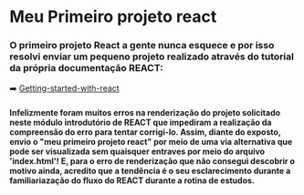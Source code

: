 # Meu Primeiro projeto react 

### O primeiro projeto React a gente nunca esquece e por isso resolvi enviar um pequeno projeto realizado através do tutorial da própria documentação REACT:

➡️ [Getting-started-with-react](https://www.taniarascia.com/getting-started-with-react/)

#### Infelizmente foram muitos erros na renderização do projeto solicitado neste módulo introdutório de REACT que impediram a realização da compreensão do erro para tentar corrigi-lo. Assim, diante do exposto, envio o "meu primeiro projeto react" por meio de uma via alternativa que pode ser visualizada sem quaisquer entraves por meio do arquivo 'index.html'! E, para o erro de renderização que não consegui descobrir o motivo ainda, acredito que a tendência é o seu esclarecimento durante a familiariazação do fluxo do REACT durante a rotina de estudos. 

